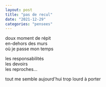 ```yaml
---
layout: post
title: "pas de recul"
date: "2021-12-29"
categories: "pensees"
---
```


doux moment de répit  
en-dehors des murs  
où je passe mon temps  

les responsabilités  
les devoirs  
les reproches...  

tout me semble aujourd'hui trop lourd à porter
